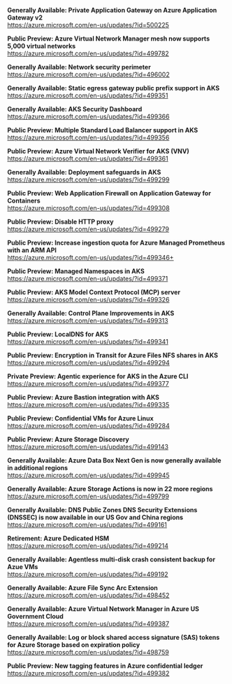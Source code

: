 **Generally Available: Private Application Gateway on Azure Application Gateway v2**  
https://azure.microsoft.com/en-us/updates/?id=500225

**Public Preview: Azure Virtual Network Manager mesh now supports 5,000 virtual networks**  
https://azure.microsoft.com/en-us/updates/?id=499782

**Generally Available: Network security perimeter**  
https://azure.microsoft.com/en-us/updates/?id=496002

**Generally Available: Static egress gateway public prefix support in AKS**  
https://azure.microsoft.com/en-us/updates/?id=499351

**Generally Available: AKS Security Dashboard**  
https://azure.microsoft.com/en-us/updates/?id=499366

**Public Preview: Multiple Standard Load Balancer support in AKS**  
https://azure.microsoft.com/en-us/updates/?id=499356

**Public Preview: Azure Virtual Network Verifier for AKS (VNV)**  
https://azure.microsoft.com/en-us/updates/?id=499361

**Generally Available: Deployment safeguards in AKS**  
https://azure.microsoft.com/en-us/updates/?id=499299

**Public Preview: Web Application Firewall on Application Gateway for Containers**  
https://azure.microsoft.com/en-us/updates/?id=499308

**Public Preview: Disable HTTP proxy**  
https://azure.microsoft.com/en-us/updates/?id=499279

**Public Preview: Increase ingestion quota for Azure Managed Prometheus with an ARM API**  
https://azure.microsoft.com/en-us/updates/?id=499346+

**Public Preview: Managed Namespaces in AKS**  
https://azure.microsoft.com/en-us/updates/?id=499371

**Public Preview: AKS Model Context Protocol (MCP) server**  
https://azure.microsoft.com/en-us/updates/?id=499326

**Generally Available: Control Plane Improvements in AKS**  
https://azure.microsoft.com/en-us/updates/?id=499313

**Public Preview: LocalDNS for AKS**  
https://azure.microsoft.com/en-us/updates/?id=499341

**Public Preview: Encryption in Transit for Azure Files NFS shares in AKS**  
https://azure.microsoft.com/en-us/updates/?id=499294

**Private Preview: Agentic experience for AKS in the Azure CLI**  
https://azure.microsoft.com/en-us/updates/?id=499377

**Public Preview: Azure Bastion integration with AKS**  
https://azure.microsoft.com/en-us/updates/?id=499335

**Public Preview: Confidential VMs for Azure Linux**  
https://azure.microsoft.com/en-us/updates/?id=499284

**Public Preview: Azure Storage Discovery**  
https://azure.microsoft.com/en-us/updates/?id=499143

**Generally Available: Azure Data Box Next Gen is now generally available in additional regions**  
https://azure.microsoft.com/en-us/updates/?id=499945

**Generally Available: Azure Storage Actions is now in 22 more regions**  
https://azure.microsoft.com/en-us/updates/?id=499799

**Generally Available: DNS Public Zones DNS Security Extensions (DNSSEC) is now available in our US Gov and China regions**  
https://azure.microsoft.com/en-us/updates/?id=499161

**Retirement: Azure Dedicated HSM**  
https://azure.microsoft.com/en-us/updates/?id=499214

**Generally Available: Agentless multi-disk crash consistent backup for Azue VMs**  
https://azure.microsoft.com/en-us/updates/?id=499192

**Generally Available: Azure File Sync Arc Extension**  
https://azure.microsoft.com/en-us/updates/?id=498452

**Generally Available: Azure Virtual Network Manager in Azure US Government Cloud**  
https://azure.microsoft.com/en-us/updates/?id=499387

**Generally Available: Log or block shared access signature (SAS) tokens for Azure Storage based on expiration policy**  
https://azure.microsoft.com/en-us/updates/?id=498759

**Public Preview: New tagging features in Azure confidential ledger**  
https://azure.microsoft.com/en-us/updates/?id=499382